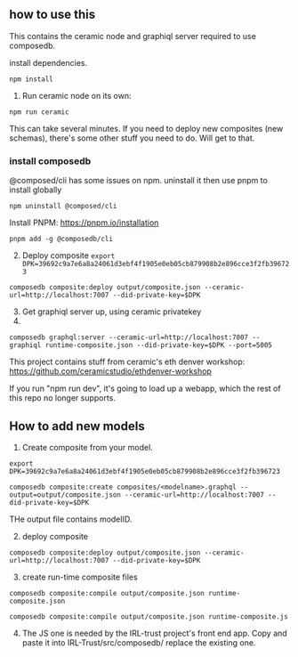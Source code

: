 
## how to use this
This contains the ceramic node and graphiql server required to use composedb.

install dependencies.

```npm install```

1. Run ceramic node on its own:

```npm run ceramic```

This can take several minutes. 
If you need to deploy new composites (new schemas), there's some other stuff you need to do. Will get to that.


### install composedb
@composed/cli has some issues on npm. uninstall it then use pnpm to install globally

```npm uninstall @composed/cli```

Install PNPM: https://pnpm.io/installation


```pnpm add -g @composedb/cli```



2. Deploy composite
``export DPK=39692c9a7e6a8a24061d3ebf4f1905e0eb05cb879908b2e896cce3f2fb396723``


```composedb composite:deploy output/composite.json --ceramic-url=http://localhost:7007 --did-private-key=$DPK```


3. Get graphiql server up, using ceramic privatekey
4. 
```composedb graphql:server --ceramic-url=http://localhost:7007 --graphiql runtime-composite.json --did-private-key=$DPK --port=5005```



This project contains stuff from ceramic's eth denver workshop:
https://github.com/ceramicstudio/ethdenver-workshop

If you run "npm run dev", it's going to load up a webapp, which the rest of this repo no longer supports. 

## How to add new models

1. Create composite from your model. 


```export DPK=39692c9a7e6a8a24061d3ebf4f1905e0eb05cb879908b2e896cce3f2fb396723```

```composedb composite:create composites/<modelname>.graphql --output=output/composite.json --ceramic-url=http://localhost:7007 --did-private-key=$DPK```

THe output file contains modelID. 

2. deploy composite

```composedb composite:deploy output/composite.json --ceramic-url=http://localhost:7007 --did-private-key=$DPK```

3. create run-time composite files


```composedb composite:compile output/composite.json runtime-composite.json```


```composedb composite:compile output/composite.json runtime-composite.js```

4. The JS one is needed by the IRL-trust project's front end app. 
Copy and paste it into IRL-Trust/src/composedb/
replace the existing one.



